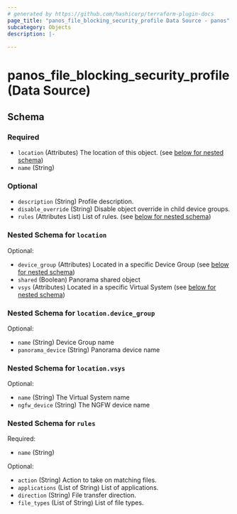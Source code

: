 ```yaml
---
# generated by https://github.com/hashicorp/terraform-plugin-docs
page_title: "panos_file_blocking_security_profile Data Source - panos"
subcategory: Objects
description: |-
  
---
```


# panos_file_blocking_security_profile (Data Source)





<!-- schema generated by tfplugindocs -->
## Schema

### Required

- `location` (Attributes) The location of this object. (see [below for nested schema](#nestedatt--location))
- `name` (String)

### Optional

- `description` (String) Profile description.
- `disable_override` (String) Disable object override in child device groups.
- `rules` (Attributes List) List of rules. (see [below for nested schema](#nestedatt--rules))

<a id="nestedatt--location"></a>
### Nested Schema for `location`

Optional:

- `device_group` (Attributes) Located in a specific Device Group (see [below for nested schema](#nestedatt--location--device_group))
- `shared` (Boolean) Panorama shared object
- `vsys` (Attributes) Located in a specific Virtual System (see [below for nested schema](#nestedatt--location--vsys))

<a id="nestedatt--location--device_group"></a>
### Nested Schema for `location.device_group`

Optional:

- `name` (String) Device Group name
- `panorama_device` (String) Panorama device name


<a id="nestedatt--location--vsys"></a>
### Nested Schema for `location.vsys`

Optional:

- `name` (String) The Virtual System name
- `ngfw_device` (String) The NGFW device name



<a id="nestedatt--rules"></a>
### Nested Schema for `rules`

Required:

- `name` (String)

Optional:

- `action` (String) Action to take on matching files.
- `applications` (List of String) List of applications.
- `direction` (String) File transfer direction.
- `file_types` (List of String) List of file types.